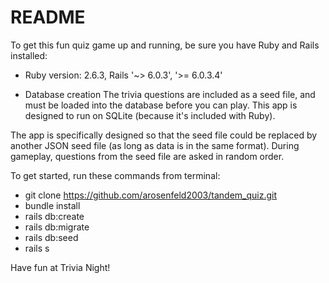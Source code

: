 # README
To get this fun quiz game up and running, be sure you have Ruby and Rails installed:

* Ruby version: 2.6.3, Rails '~> 6.0.3', '>= 6.0.3.4'

* Database creation
The trivia questions are included as a seed file, and must be loaded into the database before you can play.  This app is designed to run on SQLite (because it's included with Ruby).

The app is specifically designed so that the seed file could be replaced by another JSON seed file (as long as data is in the same format).  During gameplay, questions from the seed file are asked in random order.  

To get started, run these commands from terminal:

- git clone https://github.com/arosenfeld2003/tandem_quiz.git
- bundle install
- rails db:create
- rails db:migrate
- rails db:seed
- rails s

Have fun at Trivia Night!


